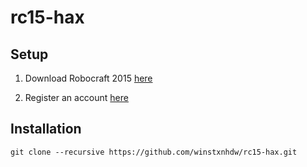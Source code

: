 # rc15-hax

## Setup

1. Download Robocraft 2015 [here](https://drive.google.com/file/d/1T3i7x2OC0GuELEWjSt_fuWAge-xAsZEi/view?usp=sharing)

2. Register an account [here](https://phoenixsoftworks.net/register.html)

## Installation

```
git clone --recursive https://github.com/winstxnhdw/rc15-hax.git
```